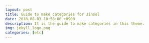```yaml
---
layout: post
title: Guide to make categories for Jinsol
date: 2018-08-03 18:58:00 +0900
description: It is the guide to make categories in this theme.
img: jekyll_logo.png
categories: [etc]
---
```



